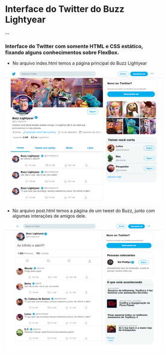 # Interface do Twitter do Buzz Lightyear

--
### Interface do Twitter com somente HTML e CSS estático, fixando alguns conhecimentos sobre FlexBox.

- No arquivo index.html temos a página principal do Buzz Lightyear

![Screenshot](twitter.png)

- No arquivo post.html temos a página de um tweet do Buzz, junto com algumas interações de amigos dele.

![Screenshot](twitter_comment.png)
